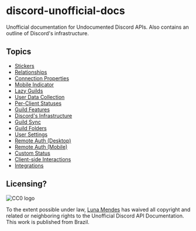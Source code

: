 # discord-unofficial-docs

Unofficial documentation for Undocumented Discord APIs. Also contains an outline
of Discord's infrastructure.

## Topics

- [Stickers](/stickers.html)
- [Relationships](/relationships.html)
- [Connection Properties](/connection_properties.html)
- [Mobile Indicator](/mobile_indicator.html)
- [Lazy Guilds](/lazy_guilds.html)
- [User Data Collection](/science.html)
- [Per-Client Statuses](/per-client_status.html)
- [Guild Features](/guild_features.html)
- [Discord's Infrastructure](/infrastructure.html)
- [Guild Sync](/guild_sync.html)
- [Guild Folders](/guild_folders.html)
- [User Settings](/user_settings.html)
- [Remote Auth (Desktop)](/desktop_remote_auth.html)
- [Remote Auth (Mobile)](/mobile_remote_auth.html)
- [Custom Status](/custom_status.html)
- [Client-side Interactions](/client_side_interactions.html)
- [Integrations](/integrations.html)

## Licensing?

![CC0 logo](https://i.creativecommons.org/p/zero/1.0/88x31.png)

To the extent possible under law, [Luna Mendes](https://l4.pm) has waived all
copyright and related or neighboring rights to the Unofficial Discord API
Documentation. This work is published from Brazil.
